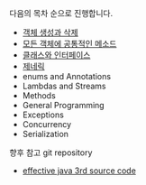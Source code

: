 다음의 목차 순으로 진행합니다.

- [객체 생성과 삭제](./ch2/README.md)
- [모든 객체에 공통적인 메소드](./ch3/README.md)
- [클래스와 인터페이스](./ch4/README.md)
- [제네릭](./ch5/README.md)
- enums and Annotations
- Lambdas and Streams
- Methods
- General Programming
- Exceptions
- Concurrency
- Serialization

향후 참고 git repository

- [effective java 3rd source code](https://github.com/WegraLee/effective-java-3e-source-code)
